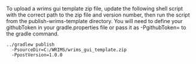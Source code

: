 To upload a wrims gui template zip file, update the following shell script with the correct path to the zip file and 
version number, then run the script from the publish-wrims-template directory.
You will need to define your githubToken in your gradle.properties file or pass it as -PgithubToken=<token> to the gradle command.
```shell
../gradlew publish
  -PsourceDir=C:/WRIMS/wrims_gui_template.zip
  -PpostVersion=1.0.0
```
